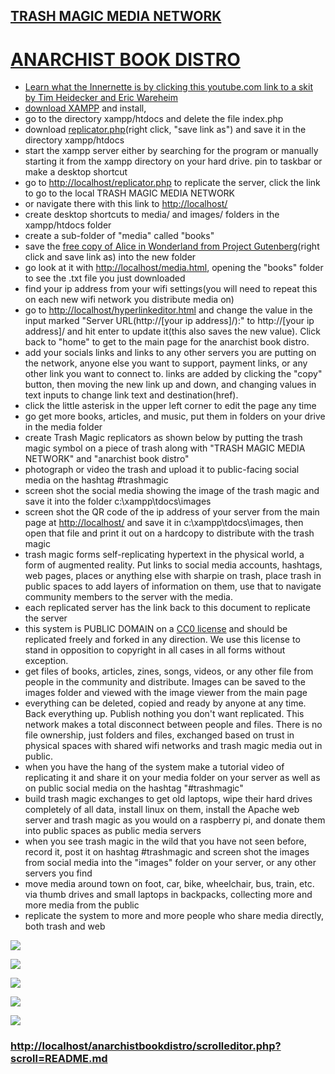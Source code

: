 ## [TRASH MAGIC MEDIA NETWORK](https://github.com/LafeLabs/trashmagicmedia/blob/main/README.md)

# [ANARCHIST BOOK DISTRO](https://github.com/LafeLabs/trashmagicmedia/blob/main/anarchistbookdistro/README.md)

- [Learn what the Innernette is by clicking this youtube.com link to a skit by Tim Heidecker and Eric Wareheim](https://www.youtube.com/embed/Y5BZkaWZAAA)
- [download XAMPP](https://www.apachefriends.org/index.html) and install, 
- go to the directory xampp/htdocs and delete the file index.php
- download [replicator.php](https://raw.githubusercontent.com/LafeLabs/trashmagicmedia/main/anarchistbookdistro/replicator.php)(right click, "save link as") and save it in the directory xampp/htdocs
- start the xampp server either by searching for the program or manually starting it from the xampp directory on your hard drive. pin to taskbar or make a desktop shortcut
- go to [http://localhost/replicator.php](http://localhost/replicator.php) to replicate the server, click the link to go to the local TRASH MAGIC MEDIA NETWORK
- or navigate there with this link to [http://localhost/](http://localhost/)
- create desktop shortcuts to media/ and images/ folders in the xampp/htdocs folder
- create a sub-folder of "media" called "books"
- save the [free copy of Alice in Wonderland from Project Gutenberg](https://www.gutenberg.org/files/11/11-0.txt)(right click and save link as) into the new folder
- go look at it with [http://localhost/media.html](http://localhost/media.html), opening the "books" folder to see the .txt file you just downloaded
- find your ip address from your wifi settings(you will need to repeat this on each new wifi network you distribute media on)
- go to [http://localhost/hyperlinkeditor.html](http://localhost/hyperlinkeditor.html) and change the value in the input marked "Server URL(http://[your ip address]/):" to http://[your ip address]/ and hit enter to update it(this also saves the new value). Click back to "home" to get to the main page for the anarchist book distro. 
- add your socials links and links to any other servers you are putting on the network, anyone else you want to support, payment links, or any other link you want to connect to.  links are added by clicking the "copy" button, then moving the new link up and down, and changing values in text inputs to change link text and destination(href).
- click the little asterisk in the upper left corner to edit the page any time   
- go get more books, articles, and music, put them in folders on your drive in the media folder
- create Trash Magic replicators as shown below by putting the trash magic symbol on a piece of trash along with "TRASH MAGIC MEDIA NETWORK" and "anarchist book distro"
- photograph or video the trash and upload it to public-facing social media on the hashtag #trashmagic
 - screen shot the social media showing the image of the trash magic and save it into the folder c:\xampp\tdocs\images
 - screen shot the QR code of the ip address of your server from the main page at [http://localhost/](http://localhost/) and save it in c:\xampp\tdocs\images, then open that file and print it out on a hardcopy to distribute with the trash magic
 - trash magic forms self-replicating hypertext in the physical world, a form of augmented reality.  Put links to social media accounts, hashtags, web pages, places or anything else with sharpie on trash, place trash in public spaces to add layers of information on them, use that to navigate community members to the server with the media.  
 - each replicated server has the link back to this document to replicate the server
 - this system is PUBLIC DOMAIN on a [CC0 license](https://creativecommons.org/share-your-work/public-domain/cc0/) and should be replicated freely and forked in any direction.  We use this license to stand in opposition to copyright in all cases in all forms without exception.  
 - get files of books, articles, zines, songs, videos, or any other file from people in the community and distribute.  Images can be saved to the images folder and viewed with the image viewer from the main page
 - everything can be deleted, copied and ready by anyone at any time.  Back everything up.  Publish nothing you don't want replicated.  This network makes a total disconnect between people and files. There is no file ownership, just folders and files, exchanged based on trust in physical spaces with shared wifi networks and trash magic media out in public.
 - when you have the hang of the system make a tutorial video of replicating it and share it on your media folder on your server as well as on public social media on the hashtag "#trashmagic"
 - build trash magic exchanges to get old laptops, wipe their hard drives completely of all data, install linux on them, install the Apache web server and trash magic as you would on a raspberry pi, and donate them into public spaces as public media servers
 - when you see trash magic in the wild that you have not seen before, record it, post it on hashtag #trashmagic and screen shot the images from social media into the "images" folder on your server, or any other servers you find
 - move media around town on foot, car, bike, wheelchair, bus, train, etc. via thumb drives and small laptops in backpacks, collecting more and more media from the public
 - replicate the system to more and more people who share media directly, both trash and web

![](https://raw.githubusercontent.com/LafeLabs/trashmagicmedia/main/anarchistbookdistro/images/replicator.png)

![](https://raw.githubusercontent.com/LafeLabs/trashmagicmedia/main/anarchistbookdistro/images/qrcode.png)
 
![](https://raw.githubusercontent.com/LafeLabs/trashmagicmedia/main/anarchistbookdistro/images/cerealface.png)

![](https://raw.githubusercontent.com/LafeLabs/trashmagicmedia/main/anarchistbookdistro/images/cerealback.png)
 
![](https://raw.githubusercontent.com/LafeLabs/trashmagicmedia/main/anarchistbookdistro/images/cerealface.png)
### [http://localhost/anarchistbookdistro/scrolleditor.php?scroll=README.md](http://localhost/anarchistbookdistro/scrolleditor.php?scroll=README.md)
